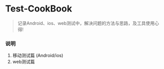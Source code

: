 
# Test-CookBook

> 记录Android、ios、web测试中，解决问题的方法与思路，及工具使用心得! 

### 说明

 1. 移动测试篇 (Android/ios)
 2. web测试篇

